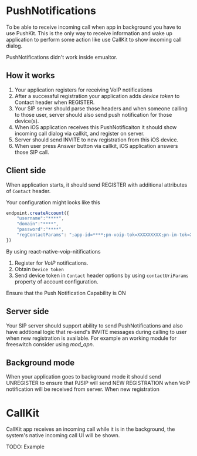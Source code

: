 # PushNotifications

To be able to receive incoming call when app in background you have to use PushKit.
This is the only way to receive information and wake up application to perform some action like use CallKit to show incoming call dialog.

PushNotifications didn't work inside emualtor.

## How it works
1. Your application registers for receiving VoIP notifications
2. After a successful registration your application adds *device token* to Contact header when REGISTER.
3. Your SIP server should parse those headers and when someone calling to those user, server should also send push notification for those device(s).
4. When iOS application receives this PushNotificaiton it should show incoming call dialog via callkit, and register on server.
5. Server should send INVITE to new registration from this iOS device.
6. When user press Answer button via callkit, iOS application answers those SIP call.

## Client side
When application starts, it should send REGISTER with additional attributes of `Contact` header.

Your configuration might looks like this
```javascript
endpoint.createAccount({
    "username":"****",
    "domain":"****",
    "password":"****",
    "regContactParams": ";app-id=****;pn-voip-tok=XXXXXXXXX;pn-im-tok=XXXXXXXXXX"
})
```

By using react-native-voip-nitifications
1. Register for *VoIP* notifications.
2. Obtain `Device token`
2. Send device token in `Contact` header options by using `contactUriParams` property of account configuration.

Ensure that the Push Notification Capability is ON

## Server side
Your SIP server should support ability to send PushNotifications and also have addtional logic that re-send's INVITE messages during calling to user when new registration is available.
For example an working module for freeswitch consider using *mod_apn*.

## Background mode

When your application goes to background mode it should send UNREGISTER to ensure that PJSIP will send NEW REGISTRATION when VoIP notification will be received from server.
When new registration 

# CallKit




CallKit app receives an incoming call while it is in the background, the system's native incoming call UI will be shown.




TODO: Example